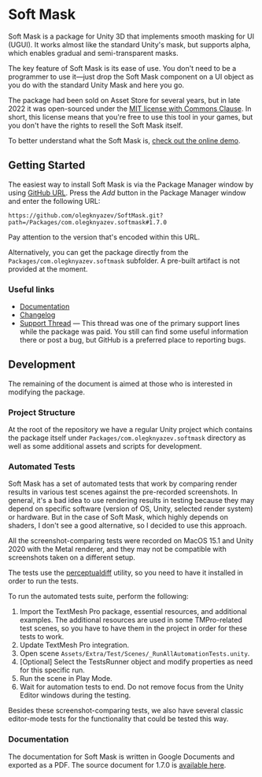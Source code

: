 # Soft Mask

Soft Mask is a package for Unity 3D that implements smooth masking for UI (UGUI). It works almost like the standard
Unity's mask, but supports alpha, which enables gradual and semi-transparent masks.

The key feature of Soft Mask is its ease of use. You don't need to be a programmer to use it—just drop the Soft Mask
component on a UI object as you do with the standard Unity Mask and here you go.

The package had been sold on Asset Store for several years, but in late 2022 it was open-sourced
under the [MIT license with Commons Clause](https://github.com/olegknyazev/SoftMask/blob/main/LICENSE.md). In short, this
license means that you're free to use this tool in your games, but you don't have the rights to resell the Soft Mask
itself.

To better understand what the Soft Mask is, [check out the online demo](https://olegknyazev.itch.io/softmask).

## Getting Started

The easiest way to install Soft Mask is via the Package Manager window by
using [GitHub URL](https://docs.unity3d.com/Manual/upm-git.html). Press the *Add* button in the Package Manager window and
enter the following URL:

```
https://github.com/olegknyazev/SoftMask.git?path=/Packages/com.olegknyazev.softmask#1.7.0
```

Pay attention to the version that's encoded within this URL.

Alternatively, you can get the package directly from the `Packages/com.olegknyazev.softmask` subfolder. A pre-built artifact
is not provided at the moment.

### Useful links

- [Documentation](https://github.com/olegknyazev/SoftMask/blob/main/Packages/com.olegknyazev.softmask/Documentation%7E/Documentation.pdf)
- [Changelog](https://github.com/olegknyazev/SoftMask/blob/main/Packages/com.olegknyazev.softmask/CHANGELOG.md)
- [Support Thread](https://forum.unity.com/threads/soft-mask-a-replacement-of-unity-ui-mask-with-alpha-support.454707) —
  This thread was one of the primary support lines while the package was paid. You still can find some useful
  information there or post a bug, but GitHub is a preferred place to reporting bugs.

## Development

The remaining of the document is aimed at those who is interested in modifying the package.

### Project Structure

At the root of the repository we have a regular Unity project which contains the package itself under
`Packages/com.olegknyazev.softmask` directory as well as some additional assets and scripts for development.

### Automated Tests

Soft Mask has a set of automated tests that work by comparing render results in various test scenes against
the pre-recorded screenshots. In general, it's a bad idea to use rendering results in testing because they may depend on
specific software (version of OS, Unity, selected render system) or hardware. But in the case of Soft Mask, which
highly depends on shaders, I don't see a good alternative, so I decided to use this approach.

All the screenshot-comparing tests were recorded on MacOS 15.1 and Unity 2020 with the Metal renderer, and they may not be
compatible with screenshots taken on a different setup.

The tests use the [perceptualdiff](https://github.com/myint/perceptualdiff) utility, so you need to have it installed in
order to run the tests.

To run the automated tests suite, perform the following:

1. Import the TextMesh Pro package, essential resources, and additional examples. The additional resources are used in some
   TMPro-related test scenes, so you have to have them in the project in order for these tests to work.
2. Update TextMesh Pro integration.
3. Open scene `Assets/Extra/Test/Scenes/_RunAllAutomationTests.unity`.
4. \[Optional\] Select the TestsRunner object and modify properties as need for this specific run.
5. Run the scene in Play Mode.
6. Wait for automation tests to end. Do not remove focus from the Unity Editor windows during the testing.

Besides these screenshot-comparing tests, we also have several classic editor-mode tests for the functionality that
could be tested this way.

### Documentation

The documentation for Soft Mask is written in Google Documents and exported as a PDF. The source document for 1.7.0
is [available here](https://docs.google.com/document/d/1YBWxbaGjm2t1u6AVN0iMI-zLmpA4954hhL5S3BxZGH4/edit?usp=sharing).